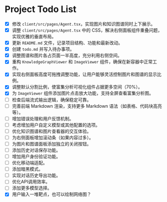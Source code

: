 # Project Todo List

- [x] 修改 `client/src/pages/Agent.tsx`，实现图片和知识图谱同时上下展示。
- [x] 调整 `client/src/pages/Agent.tsx` 中的 CSS，解决右侧面板组件重叠问题，实现优雅的垂直布局。
- [x] 更新 `README.md` 文件，记录项目结构、功能和最新改动。
- [x] 创建 `todo.md` 并写入待办事项。
- [x] 调整图谱和图片各占页面一半高度，充分利用右侧空间。
- [x] 重构 `KnowledgeGraphViewer` 和 `ImageViewer` 组件，确保在新容器中正常工作。
- [x] 实现右侧面板高度可拖拽调整功能，让用户能够灵活控制图片和图谱的显示比例。
- [x] 调整默认分割比例，使富集分析可视化组件占据更多空间（70%）。
- [x] 为 `ImageViewer` 组件添加图片点击放大功能，支持全屏查看富集分析图。
- [ ] 检查后端流式输出逻辑，确保稳定可靠。
- [ ] 完善前端 Markdown 渲染，支持更多 Markdown 语法（如表格、代码块高亮等）。
- [ ] 增加错误处理和用户反馈机制。
- [ ] 考虑增加用户自定义模型或其他配置的选项。
- [ ] 优化知识图谱和图片查看器的交互体验。
- [ ] 为右侧面板增加滚动条（如果内容过多）。
- [ ] 为图片和图谱面板添加独立的关闭按钮。
- [ ] 添加历史对话保存功能。
- [ ] 增加用户身份验证功能。
- [ ] 优化移动端适配。
- [ ] 添加暗黑模式。
- [ ] 实现对话历史导出功能。
- [ ] 优化API调用效率。
- [ ] 添加更多模型选择。 
- [x] 用户输入一堆靶点，也可以绘制网络图？